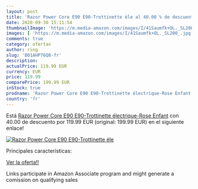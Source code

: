 ```yaml
---
layout: post
title: 'Razor Power Core E90 E90-Trottinette éle al 40.00 % de descuento'
date: 2020-09-30 15:11:54
thumbnailImage: 'https://m.media-amazon.com/images/I/41Saumfk+OL._SL200_.jpg'
images: [ 'https://m.media-amazon.com/images/I/41Saumfk+OL._SL200_.jpg' ]
comments: true
category: ofertas
author: ring
slug: 'B01AHP76Q8-fr'
description:
actualPrice: 119.99 EUR
currency: EUR
price: 119.99
comparePrice: 199.99 EUR
inStock: true
prodname: 'Razor Power Core E90 E90-Trottinette électrique-Rose Enfant'
country: 'fr'
---
```


Está [Razor Power Core E90 E90-Trottinette électrique-Rose Enfant](https://www.amazon.fr/dp/B01AHP76Q8/?tag=tolees0d-21) con 40.00 de descuento por 119.99 EUR (original: 199.99 EUR) en el siguiente enlace!

[![Razor Power Core E90 E90-Trottinette éle](https://m.media-amazon.com/images/I/41Saumfk+OL._SL200_.jpg)](https://www.amazon.fr/dp/B01AHP76Q8/?tag=tolees0d-21)

Principales características:


[Ver la oferta!!](https://www.amazon.fr/dp/B01AHP76Q8/?tag=tolees0d-21)

Links participate in Amazon Associate program and might generate a comission on qualifying sales


